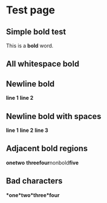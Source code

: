 <!-- docId=test-id -->

# Test page


## Simple bold test

This is a **bold** word.

## All whitespace bold



## Newline bold

**line 1**
**line 2**

## Newline bold with spaces

  **line 1**
  **line 2**
  **line 3**

## Adjacent bold regions

**one**<!-- -->**two** **three**<!-- -->**four**<!-- -->nonbold<!-- -->**five**

## Bad characters

**\*one\*two\***<!-- -->**three\*four**